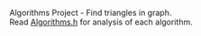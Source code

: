 Algorithms Project - Find triangles in graph.  
Read [Algorithms.h](/Algorithms.h) for analysis of each algorithm.
